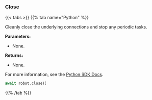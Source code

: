 ### Close

{{< tabs >}}
{{% tab name="Python" %}}

Cleanly close the underlying connections and stop any periodic tasks.

**Parameters:**

- None.

**Returns:**

- None.

For more information, see the [Python SDK Docs](https://python.viam.dev/autoapi/viam/robot/client/index.html#viam.robot.client.RobotClient.close).

``` python {class="line-numbers linkable-line-numbers"}
await robot.close()
```

{{% /tab %}}
